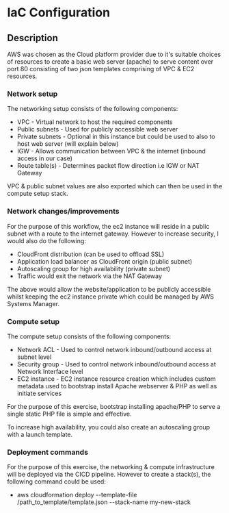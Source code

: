 # IaC Configuration

## Description

AWS was chosen as the Cloud platform provider due to it's suitable choices of resources to create a basic web server (apache) to serve content over port 80 consisting of two json templates comprising of VPC & EC2 resources.

### Network setup

The networking setup consists of the following components:

- VPC	-				Virtual network to host the required components
- Public subnets	-	Used for publicly accessible web server	
- Private subnets	-	Optional in this instance but could be used to also to host web server (will explain below)
- IGW				-	Allows communication between VPC & the internet (inbound access in our case)
- Route table(s)	-	Determines packet flow direction i.e IGW or NAT Gateway

VPC & public subnet values are also exported which can then be used in the compute setup stack.

### Network changes/improvements

For the purpose of this workflow, the ec2 instance will reside in a public subnet with a route to the internet gateway. However to increase security, I would also do the following:

- CloudFront distribution (can be used to offload SSL)
- Application load balancer as CloudFront origin (public subnet)
- Autoscaling group for high availability (private subnet)
- Traffic would exit the network via the NAT Gateway

The above would allow the website/application to be publicly accessible whilst keeping the ec2 instance private which could be managed by AWS Systems Manager. 



### Compute setup

The compute setup consists of the following components:

- Network ACL 		-	Used to control network inbound/outbound access at subnet level
- Security group	-	Used to control network inbound/outbound access at Network Interface level
- EC2 instance		-	EC2 instance resource creation which includes custom metadata used to bootstrap install Apache webserver & PHP as well as initiate services

For the purpose of this exercise, bootstrap installing apache/PHP to serve a single static PHP file is simple and effective.

To increase high availability, you could also create an autoscaling group with a launch template.



### Deployment commands

For the purpose of this exercise, the networking & compute infrastructure will be deployed via the CICD pipeline. However to create a stack(s), the following command could be used:

* aws cloudformation deploy --template-file /path_to_template/template.json --stack-name my-new-stack 

